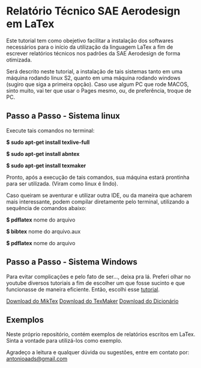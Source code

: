 # Relatório Técnico SAE Aerodesign em LaTex

Este tutorial tem como obejetivo facilitar a instalação dos softwares necessários para o início da utilização da linguagem LaTex a fim de escrever relatórios técnicos nos padrões da SAE Aerodesign de forma otimizada.

Será descrito neste tutorial, a instalação de tais sistemas tanto em uma máquina rodando linux S2, quanto em uma máquina rodando windows (sugiro que siga a primeira opção). Caso use algum PC que rode MACOS, sinto muito, vai ter que usar o Pages mesmo, ou, de preferência, troque de PC.

## Passo a Passo - Sistema linux 

Execute tais comandos no terminal:

**$ sudo apt-get install texlive-full**

**$ sudo apt-get install abntex**

**$ sudo apt-get install texmaker**

Pronto, após a execução de tais comandos, sua máquina estará prontinha para ser utilizada. (Viram como linux é lindo).

Caso queiram se aventurar e utilizar outra IDE, ou da maneira que acharem mais interessante, podem compilar diretamente pelo terminal, utilizando a sequência de comandos abaixo:

**$ pdflatex** nome do arquivo 

**$ bibtex** nome do arquivo.aux

**$ pdflatex** nome do arquivo

## Passo a Passo - Sistema Windows 

Para evitar complicações e pelo fato de ser..., deixa pra lá. Preferi olhar no youtube diversos tutoriais a fim de escolher um que fosse sucinto e que funcionasse de maneira eficiente. Então, escolhi esse [tutorial](https://www.youtube.com/watch?v=4udFXbqtayE).

[Download do MikTex](http://miktex.org/download)
[Download do TexMaker](http://www.xm1math.net/texmaker/download.html)
[Download do Dicionário](https://drive.google.com/file/d/0B7AzlvIk-DAYcEVNaHNMeTNQNUU/view)

## Exemplos

Neste próprio repositório, contém exemplos de relatórios escritos em LaTex. Sinta a vontade para utilizá-los como exemplo.

Agradeço a leitura e qualquer dúvida ou sugestões, entre em contato por:
antonioaads@gmail.com
